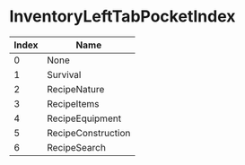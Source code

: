 # InventoryLeftTabPocketIndex

Index | Name
--- | ---
0 | None
1 | Survival
2 | RecipeNature
3 | RecipeItems
4 | RecipeEquipment
5 | RecipeConstruction
6 | RecipeSearch